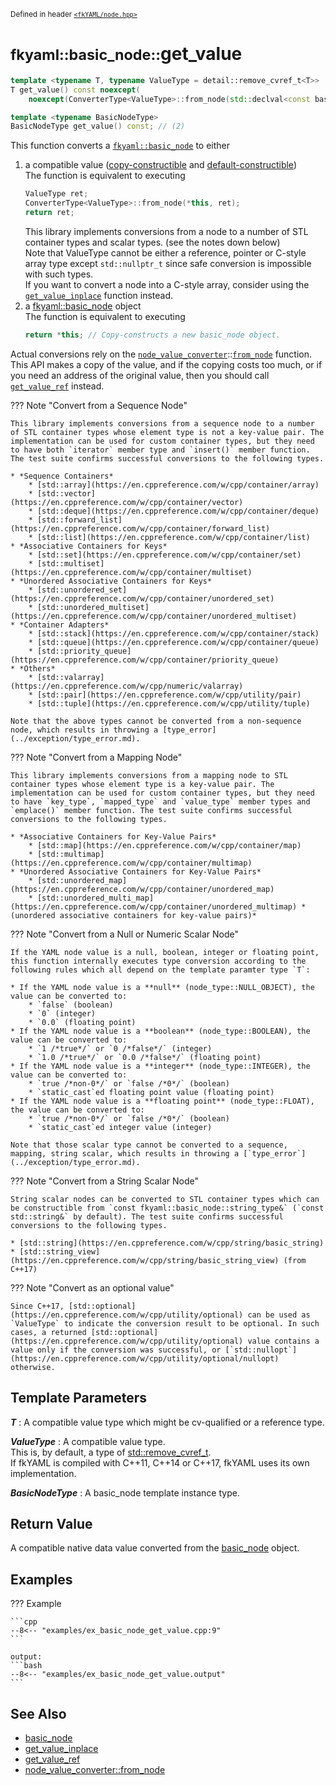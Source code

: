<small>Defined in header [`<fkYAML/node.hpp>`](https://github.com/fktn-k/fkYAML/blob/develop/include/fkYAML/node.hpp)</small>

# <small>fkyaml::basic_node::</small>get_value

```cpp
template <typename T, typename ValueType = detail::remove_cvref_t<T>>
T get_value() const noexcept(
    noexcept(ConverterType<ValueType>::from_node(std::declval<const basic_node&>(), std::declval<ValueType&>()))); // (1)

template <typename BasicNodeType>
BasicNodeType get_value() const; // (2)
```

This function converts a [`fkyaml::basic_node`](./index.md) to either  

1. a compatible value ([copy-constructible](https://en.cppreference.com/w/cpp/named_req/CopyConstructible) and [default-constructible](https://en.cppreference.com/w/cpp/named_req/DefaultConstructible))  
   The function is equivalent to executing  
   ```cpp
   ValueType ret;
   ConverterType<ValueType>::from_node(*this, ret);
   return ret;
   ```
   This library implements conversions from a node to a number of STL container types and scalar types. (see the notes down below)  
   Note that ValueType cannot be either a reference, pointer or C-style array type except `std::nullptr_t` since safe conversion is impossible with such types.  
   If you want to convert a node into a C-style array, consider using the [`get_value_inplace`](./get_value_inplace.md) function instead.
2. a [fkyaml::basic_node](./index.md) object  
   The function is equivalent to executing  
   ```cpp
   return *this; // Copy-constructs a new basic_node object.
   ```

Actual conversions rely on the [`node_value_converter`](../node_value_converter/index.md)::[`from_node`](../node_value_converter/from_node.md) function.  
This API makes a copy of the value, and if the copying costs too much, or if you need an address of the original value, then you should call [`get_value_ref`](get_value_ref.md) instead.  

??? Note "Convert from a Sequence Node"

    This library implements conversions from a sequence node to a number of STL container types whose element type is not a key-value pair. The implementation can be used for custom container types, but they need to have both `iterator` member type and `insert()` member function. The test suite confirms successful conversions to the following types.
    
    * *Sequence Containers*
        * [std::array](https://en.cppreference.com/w/cpp/container/array)
        * [std::vector](https://en.cppreference.com/w/cpp/container/vector)
        * [std::deque](https://en.cppreference.com/w/cpp/container/deque)
        * [std::forward_list](https://en.cppreference.com/w/cpp/container/forward_list)
        * [std::list](https://en.cppreference.com/w/cpp/container/list)
    * *Associative Containers for Keys*
        * [std::set](https://en.cppreference.com/w/cpp/container/set)
        * [std::multiset](https://en.cppreference.com/w/cpp/container/multiset)
    * *Unordered Associative Containers for Keys*
        * [std::unordered_set](https://en.cppreference.com/w/cpp/container/unordered_set)
        * [std::unordered_multiset](https://en.cppreference.com/w/cpp/container/unordered_multiset)
    * *Container Adapters*
        * [std::stack](https://en.cppreference.com/w/cpp/container/stack)
        * [std::queue](https://en.cppreference.com/w/cpp/container/queue)
        * [std::priority_queue](https://en.cppreference.com/w/cpp/container/priority_queue)
    * *Others*
        * [std::valarray](https://en.cppreference.com/w/cpp/numeric/valarray)
        * [std::pair](https://en.cppreference.com/w/cpp/utility/pair)
        * [std::tuple](https://en.cppreference.com/w/cpp/utility/tuple)

    Note that the above types cannot be converted from a non-sequence node, which results in throwing a [type_error](../exception/type_error.md).

??? Note "Convert from a Mapping Node"

    This library implements conversions from a mapping node to STL container types whose element type is a key-value pair. The implementation can be used for custom container types, but they need to have `key_type`, `mapped_type` and `value_type` member types and `emplace()` member function. The test suite confirms successful conversions to the following types.

    * *Associative Containers for Key-Value Pairs*
        * [std::map](https://en.cppreference.com/w/cpp/container/map)
        * [std::multimap](https://en.cppreference.com/w/cpp/container/multimap)
    * *Unordered Associative Containers for Key-Value Pairs*
        * [std::unordered_map](https://en.cppreference.com/w/cpp/container/unordered_map)
        * [std::unordered_multi_map](https://en.cppreference.com/w/cpp/container/unordered_multimap) *(unordered associative containers for key-value pairs)*

??? Note "Convert from a Null or Numeric Scalar Node"

    If the YAML node value is a null, boolean, integer or floating point, this function internally executes type conversion according to the following rules which all depend on the template paramter type `T`:

    * If the YAML node value is a **null** (node_type::NULL_OBJECT), the value can be converted to:
        * `false` (boolean)
        * `0` (integer)
        * `0.0` (floating point)
    * If the YAML node value is a **boolean** (node_type::BOOLEAN), the value can be converted to:
        * `1 /*true*/` or `0 /*false*/` (integer)
        * `1.0 /*true*/` or `0.0 /*false*/` (floating point)
    * If the YAML node value is a **integer** (node_type::INTEGER), the value can be converted to:
        * `true /*non-0*/` or `false /*0*/` (boolean)
        * `static_cast`ed floating point value (floating point)
    * If the YAML node value is a **floating point** (node_type::FLOAT), the value can be converted to:
        * `true /*non-0*/` or `false /*0*/` (boolean)
        * `static_cast`ed integer value (integer)

    Note that those scalar type cannot be converted to a sequence, mapping, string scalar, which results in throwing a [`type_error`](../exception/type_error.md).

??? Note "Convert from a String Scalar Node"

    String scalar nodes can be converted to STL container types which can be constructible from `const fkyaml::basic_node::string_type&` (`const std::string&` by default). The test suite confirms successful conversions to the following types.

    * [std::string](https://en.cppreference.com/w/cpp/string/basic_string)
    * [std::string_view](https://en.cppreference.com/w/cpp/string/basic_string_view) (from C++17)

??? Note "Convert as an optional value"

    Since C++17, [std::optional](https://en.cppreference.com/w/cpp/utility/optional) can be used as `ValueType` to indicate the conversion result to be optional. In such cases, a returned [std::optional](https://en.cppreference.com/w/cpp/utility/optional) value contains a value only if the conversion was successful, or [`std::nullopt`](https://en.cppreference.com/w/cpp/utility/optional/nullopt) otherwise.

## **Template Parameters**

***T***
:   A compatible value type which might be cv-qualified or a reference type.  

***ValueType***
:   A compatible value type.  
    This is, by default, a type of [std::remove_cvref_t<T>](https://en.cppreference.com/w/cpp/types/remove_cvref).  
    If fkYAML is compiled with C++11, C++14 or C++17, fkYAML uses its own implementation.  

***BasicNodeType***
:   A basic_node template instance type.  

## **Return Value**

A compatible native data value converted from the [basic_node](./index.md) object.

## **Examples**

??? Example

    ```cpp
    --8<-- "examples/ex_basic_node_get_value.cpp:9"
    ```

    output:
    ```bash
    --8<-- "examples/ex_basic_node_get_value.output"
    ```

## **See Also**

* [basic_node](index.md)
* [get_value_inplace](get_value_inplace.md)
* [get_value_ref](get_value_ref.md)
* [node_value_converter::from_node](../node_value_converter/from_node.md)
